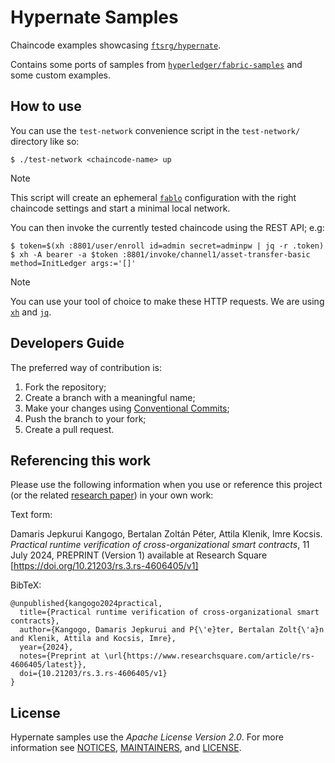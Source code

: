 # Hypernate Samples

Chaincode examples showcasing [`ftsrg/hypernate`](https://github.com/ftsrg/hypernate).

Contains some ports of samples from [`hyperledger/fabric-samples`](https://github.com/hyperledger/fabric-samples) and some custom examples.


## How to use

You can use the `test-network` convenience script in the `test-network/` directory like so:

```console
$ ./test-network <chaincode-name> up
```

> [!NOTE]
> This script will create an ephemeral [`fablo`](https://github.com/hyperledger-labs/fablo) configuration with the right chaincode settings and start a minimal local network.

You can then invoke the currently tested chaincode using the REST API; e.g:

```console
$ token=$(xh :8801/user/enroll id=admin secret=adminpw | jq -r .token)
$ xh -A bearer -a $token :8801/invoke/channel1/asset-transfer-basic method=InitLedger args:='[]'
```

> [!NOTE]
> You can use your tool of choice to make these HTTP requests.
> We are using [`xh`](https://github.com/ducaale/xh) and [`jq`](https://github.com/jqlang/jq).


## Developers Guide

The preferred way of contribution is:

1. Fork the repository;
2. Create a branch with a meaningful name;
3. Make your changes using [Conventional Commits](https://www.conventionalcommits.org/en/v1.0.0/#summary);
4. Push the branch to your fork;
5. Create a pull request.


## Referencing this work

Please use the following information when you use or reference this project (or the related [research paper](https://doi.org/10.21203/rs.3.rs-4606405/v1)) in your own work:

Text form:

Damaris Jepkurui Kangogo, Bertalan Zoltán Péter, Attila Klenik, Imre Kocsis. _Practical runtime verification of cross-organizational smart contracts_, 11 July 2024, PREPRINT (Version 1) available at Research Square [https://doi.org/10.21203/rs.3.rs-4606405/v1]

BibTeX:
```
@unpublished{kangogo2024practical,
  title={Practical runtime verification of cross-organizational smart contracts},
  author={Kangogo, Damaris Jepkurui and P{\'e}ter, Bertalan Zolt{\'a}n and Klenik, Attila and Kocsis, Imre},
  year={2024},
  notes={Preprint at \url{https://www.researchsquare.com/article/rs-4606405/latest}},
  doi={10.21203/rs.3.rs-4606405/v1}
}
```


## License

Hypernate samples use the _Apache License Version 2.0_.
For more information see [NOTICES](NOTICES.md), [MAINTAINERS](MAINTAINERS.md), and [LICENSE](LICENSE).
